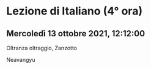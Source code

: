 # Lezione di Italiano (4° ora) 
## Mercoledì 13 ottobre 2021, 12:12:00

Oltranza oltraggio, Zanzotto

Neavangyu
<!--stackedit_data:
eyJoaXN0b3J5IjpbLTgwMjM2OTQ2OSwtMTYyNjI0NzM3NCwtMT
QwNzQ3ODM1NV19
-->